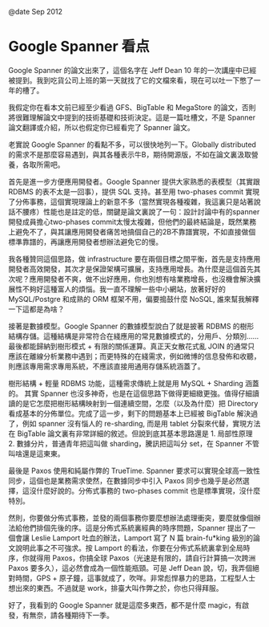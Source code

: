 @date Sep 2012

# Google Spanner 看点

Google Spanner 的論文出來了，這個名字在 Jeff Dean 10 年的一次講座中已經被提到。我到吃貨公司上班的第一天就找了它的文檔來看，現在可以吐一下憋了一年的槽了。

我假定你在看本文前已經至少看過 GFS、BigTable 和 MegaStore 的論文，否則將很難理解論文中提到的技術基礎和技術決定。這是一篇吐槽文，不是 Spanner 論文翻譯或介紹，所以也假定你已經看完了 Spanner 論文。

老實說 Google Spanner 的看點不多，可以很快地列一下。Globally distributed 的需求不是那麼容易遇到，與其各種表示牛B，期待開源版，不如在論文裏汲取營養，各取所需吧。

首先是進一步方便應用開發者。Google Spanner 提供大家熟悉的表模型（其實跟 RDBMS 的表不太是一回事），提供 SQL 支持。甚至用 two-phases commit 實現了分佈事務，這個實現理論上的新意不多（當然實現各種複雜，我這裏只是站著說話不腰疼）性能也是註定的低，關鍵是論文裏說了一句：設計討論中有的spanner開發成員擔心two-phases commit太慢太複雜，但他們的最終結論是，既然業務上避免不了，與其讓應用開發者痛苦地搞個自己的2B不靠譜實現，不如直接做個標準靠譜的，再讓應用開發者想辦法避免它的慢。

我各種贊同這個思路，做 infrastructure 要在兩個目標之間平衡，首先是支持應用開發者高效開發，其次才是保證架構可擴展，支持應用增長。為什麼是這個首先其次呢？應用開發者不爽，做不出好應用，你也別想有啥業務增長，也沒機會解決擴展性不夠好這種富人的煩惱。我一直不理解一些中小網站，放著好好的 MySQL/Postgre 和成熟的 ORM 框架不用，偏要搗鼓什麼 NoSQL, 誰來幫我解釋一下這都是為啥？

接著是數據模型。Google Spanner 的數據模型說白了就是披著 RDBMS 的樹形結構存儲。這種結構是非常符合在綫應用的常見數據模式的，分用戶、分類別…… 最後都能歸納到樹形模式 + 有限的關係運算。真正天女散花式亂 JOIN 的通常只應該在離線分析業務中遇到；而更特殊的在綫需求，例如微博的信息發佈和收聽，則應該專用需求專用系統，不應該直接用通用存儲系統涵蓋了。

樹形結構 + 輕量 RDBMS 功能，這種需求傳統上就是用 MySQL + Sharding 涵蓋的。 其實 Spanner 也沒多神奇，也是在這個思路下做得更細緻更強。值得仔細讀讀的是它怎麼把樹形結構映射到一個連續空間，怎麼（以及為什麼）把 Directory 看成基本的分佈單位。完成了這一步，剩下的問題基本上已經被 BigTable 解決過了，例如 spanner 沒有惱人的 re-sharding, 而是用 tablet 分裂來代替，實現方法在 BigTable 論文裏有非常詳細的敘述。但說到底其基本思路還是 1. 局部性原理 2. 數據分片，普通青年把這叫做 sharding，騰訊把這叫分 set，在 Spanner 不管叫啥還是這東東。

最後是 Paxos 使用和純屬作弊的 TrueTime. Spanner 要求可以實現全球高一致性同步，這個也是業務需求使然，在數據同步中引入 Paxos 同步也幾乎是必然選擇，這沒什麼好說的。分佈式事務的 two-phases commit 也是標準實現，沒什麼特別。

然則，你要做分佈式事務，並發的兩個事務你要麼想辦法處理衝突，要麼就像個辦法給他們排個先後的序。這是分佈式系統裏經典的時序問題，Spanner 提出了一個會讓 Leslie Lamport 吐血的辦法，Lamport 寫了 N 篇 brain-fu*king 級別的論文說明此事之不可強求。按 Lamport 的看法，你要在分佈式系統裏拿到全局時序，你就得用 Paxos，你搞全球 Paxos（光速是有限的，請自行計算搞一次跨洲 Paxos 要多久），這必然會成為一個性能瓶頸。可是 Jeff Dean 說，切，我弄個絕對時間，GPS + 原子鐘，這事就成了，吹咩。非常彪悍暴力的思路，工程型人士想出來的東西。不過就是 work，排臺大叫作弊之於，你也只得拜服。

好了，我看到的 Google Spanner 就是這麼多東西，都不是什麼 magic，有啟發，有無奈，請各種期待下一季。